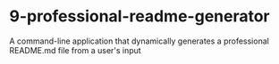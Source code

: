# 9-professional-readme-generator
A command-line application that dynamically generates a professional README.md file from a user's input
